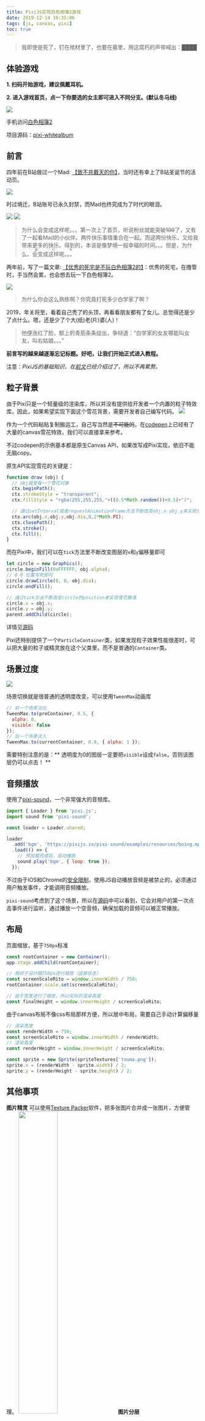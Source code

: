```yaml
---
title: PixiJS实现白色相簿2游戏
date: 2019-12-14 10:35:06
tags: [js, canvas, pixi]
toc: true
---
```

> 我即使是死了，钉在棺材里了，也要在墓里，用这腐朽的声带喊出：████

## 体验游戏

**1. 扫码开始游戏，建议佩戴耳机。**

**2. 进入游戏首页，点一下你要选的女主即可进入不同分支。(默认冬马线)**

![](http://pic.deepred5.com/qrcode.jpg)

手机访问[白色相簿2](http://www.deepred5.com/wa/)

项目源码：[pixi-whitealbum](https://github.com/deepred5/pixi-whitealbum/)

<!-- more -->

## 前言
四年前在B站做过一个Mad: [【致不共戴天的你】](https://www.bilibili.com/video/av1977008)，当时还有幸上了B站圣诞节的活动页。

![](http://pic.deepred5.com/board.png)

时过境迁，B站账号已永久封禁，而Mad也终究成为了时代的眼泪。

<img src="http://pic.deepred5.com/mad2.png" style="marign-right: 20px;"/> <img src="http://pic.deepred5.com/mad3.png" style="max-width: 600px;"/>

> 为什么会变成这样呢。。。第一次上了首页，听说粉丝就能突破~~100~~了，又有了一起看Mad的小伙伴。两件快乐事情重合在一起。而这两份快乐，又给我带来更多的快乐。得到的，本该是像梦境一般幸福的时间。。。但是，为什么，<ruby>会变成这样呢。。。<rp>(</rp><rt>被打死</rt><rp>)</rp></ruby>

两年前，写了一篇文章: [【优秀的死宅是不玩白色相簿2的】](https://zhuanlan.zhihu.com/p/32103273)：优秀的死宅，在撸管时，手当然会累，也会想去玩一下白色相簿2。

![](https://img.moegirl.org/common/e/eb/%E8%87%AA%E5%AD%A6_%E8%87%AA%E8%A7%89_%E7%99%BD%E5%AD%A6.png)

> 为什么你会这么熟练啊？你究竟打死多少白学家了啊？

2019，年关将至，看着自己秃了的头顶，再看看朋友都有了女儿。总觉得还是少了点什么。嗯，还是少了个大(纸)老(片)婆(人)！

> 他便涨红了脸，额上的青筋条条绽出，争辩道：“白学家的女友哪能叫女友，叫右姑娘。。。”


**前言写的越来越逐渐忘记标题。好吧，让我们开始正式进入教程。**

注意：*PixiJS的基础知识，在[前文](http://anata.me/2019/12/04/PixiJS%E5%9F%BA%E7%A1%80%E6%95%99%E7%A8%8B/)已经介绍过了，所以不再累赘。*

## 粒子背景
由于Pixi只是一个轻量级的渲染库，所以并没有提供给开发者一个内置的粒子特效库。因此，如果希望实现下面这个雪花背景，需要开发者自己编写代码。
![](http://pic.deepred5.com/wa3.gif)

作为一个代码粘贴复制搬运工，自己写当然是~~不可能的~~。在[codepen](https://codepen.io/cojdev/pen/JEdYGP)上已经有了大量的canvas雪花特效，我们可以直接拿来参考。

不过codepen的示例基本都是原生Canvas API，如果改写成Pixi实现，依旧不能无脑copy。

原生API实现雪花的关键是：
```javascript
function draw (obj) {
  // obj就是每一个雪花对象
  ctx.beginPath();
  ctx.strokeStyle = "transparent";
  ctx.fillStyle = "rgba(255,255,255,"+((0.5*Math.random())+0.5)+")";

  // 通过setInterval或者requestAnimationFrame方法不断改变obj.x obj.y来实现雪花飘落
  ctx.arc(obj.x,obj.y,obj.dia,0,2*Math.PI);
  ctx.closePath();
  ctx.stroke();
  ctx.fill();
}
```
而在Pixi中，我们可以在`tick`方法里不断改变图层的`x`和`y`偏移量即可
```javascript
let circle = new Graphics();
circle.beginFill(0xFFFFFF, obj.alpha);
// 0 0 位置写死即可
circle.drawCircle(0, 0, obj.dia);
circle.endFill();

// 通过tick方法不断改变circle的position来实现雪花飘落
circle.x = obj.x;
circle.y = obj.y;
parent.addChild(circle);

```
详情见[源码](https://github.com/deepred5/pixi-whitealbum/blob/master/src/components/snow/snowFall.js#L36)

Pixi还特别提供了一个`ParticleContainer`类，如果发现粒子效果性能很差时，可以把大量的粒子或精灵放在这个父类里，而不是普通的`Container`类。

## 场景过度
![](http://pic.deepred5.com/wa4.gif)

场景切换就是很普通的透明度改变，可以使用`TweenMax`动画库
```javascript
// 前一个场景淡出
TweenMax.to(preContainer, 0.5, { 
  alpha: 0,
  visible: false 
});
// 后一个场景淡入
TweenMax.to(currentContainer, 0.8, { alpha: 1 });
```
需要特别注意的是：** 透明度为0的图层一定要把`visible`设成`false`，否则该图层仍可以点击！ **

## 音频播放
使用了[pixi-sound](https://github.com/pixijs/pixi-sound)，一个非常强大的音频库。

```javascript
import { Loader } from 'pixi.js';
import sound from 'pixi-sound';

const loader = Loader.shared;

loader
  .add('bgm', 'https://pixijs.io/pixi-sound/examples/resources/boing.mp3')
  .load(() => {
    // 预加载完成后，自动播放
    sound.play('bgm', { loop: true });
  });
```
不过由于IOS和Chrome的[安全限制](https://goo.gl/7K7WLu)，使用JS自动播放音频是被禁止的，必须通过用户触发事件，才能调用音频播放。

`pixi-sound`考虑到了这个场景，所以在[源码](https://github.com/pixijs/pixi-sound/blob/51fa4470aae995685f97f2ef34194609e3efb451/src/webaudio/WebAudioContext.ts#L170)中可以看到，它会对用户的第一次点击事件进行监听，通过播放一个空音频，确保加载的音频可以被正常播放。

## 布局
页面缩放，基于`750px`标准
```javascript
const rootContainer = new Container();
app.stage.addChild(rootContainer);

// 相对于设计稿750px进行缩放（竖屏状态）
const screenScaleRito = window.innerWidth / 750;
rootContainer.scale.set(screenScaleRito);

// 由于宽度进行了缩放，所以实际的渲染高度
const finalHeight = window.innerHeight / screenScaleRito;
```
由于canvas布局不像css布局那样方便，所以居中布局，需要自己手动计算偏移量
```javascript
// 渲染宽度
const renderWidth = 750;
const screenScaleRito = window.innerWidth / renderWidth;
// 渲染高度
const renderHeight = window.innerHeight / screenScaleRito;

const sprite = new Sprite(spriteTextures['touma.png']);
sprite.x = (renderWidth - sprite.width) / 2;
sprite.y = (renderHeight - sprite.height) / 2;
```

## 其他事项

**图片精灵**
可以使用[Texture Packer](https://www.codeandweb.com/texturepacker)软件，把多张图片合并成一张图片，方便管理。
<img src="http://pic.deepred5.com/wa_sprite0.png" style="width: 45%;margin-right: 30px;">
**图片分层**

别问抠图为啥用AE。。。

仿制图章去水印花了一个多小时，真怀念大学拿个破i3笔记本做mad的日子，真的是有大把时间。

现在工作回家只想躺尸。。。

<img src="http://pic.deepred5.com/mad4.jpg" style="width: 45%;margin-right: 30px;"><img src="http://pic.deepred5.com/wa5.png" style="width: 45%;">

**Parcel的一些坑**

因为用的是[Parcel](https://parceljs.org/)打包工具，所以基本0配置开发。不过`Parcel`的`.cache`缓存经常出bug。如果你的代码出现了莫名的问题，可以试试删除该文件夹。

特意加了一个`clean`命令
```javascript
"scripts": {
  "dev": "npm run clean && parcel public/index.html",
  "build": "npm run clean && parcel build public/index.html",
  "clean": "rimraf ./dist ./.cache",
  "prebuild": "echo ❄️❄️❄️又到了白色相簿的季节❄️❄️❄️",
  "postbuild": "echo ❄️❄️❄️你为什么那么熟练啊❄️❄️❄️",
}
```
还有就是`Parcel`开发时，经常报`WebSocket is not open: readyState 2 (CLOSING)`错误。

通常出现这种错误的情况是：你有大段的代码发生了改变。

瑕不掩疵，总的来说，`Parcel`还是不错的一款打包工具，虽然基本只会用在个人项目上，公司项目还是老老实实用`webpack`吧。

## 参考
* [H5场景小动画实现之PixiJs实战](https://zhuanlan.zhihu.com/p/31293136)
* [pixi.js 移动端H5坑点](https://zhuanlan.zhihu.com/p/56029920)
* [Bilibili圣诞游戏剖析-用pixi.js实现鬼畜音游](https://zhuanlan.zhihu.com/p/32298391)